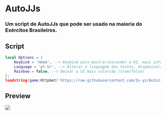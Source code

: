 # AutoJJs
### Um script de AutoJJs que pode ser usado na maioria do Exércitos Brasileiros.
> 
## Script
```lua
local Options = {
    Keybind = 'Home', --> Keybind para mostrar/esconder a UI, mais informações sobre KeyCode: https://create.roblox.com/docs/reference/engine/enums/KeyCode
    Language = 'pt-br', --> Alterar a linguagem dos textos, disponívels: pt-br, en-us
    Rainbow = false, --> Deixar a UI mais colorida (true/false)
};
loadstring(game:HttpGet('https://raw.githubusercontent.com/Zv-yz/AutoJJs/main/Main.lua'))(Options);
```
## Preview
![](https://cdn.discordapp.com/attachments/1112061590158717021/1132772327243907204/ApplicationFrameHost_hbM1kTSm2Z.gif)